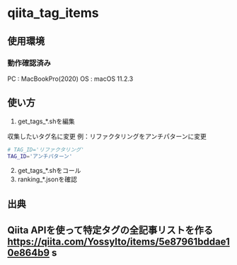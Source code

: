 # qiita_tag_items

## 使用環境
### 動作確認済み
PC : MacBookPro(2020)
OS : macOS 11.2.3

## 使い方
1. get_tags_*.shを編集

収集したいタグ名に変更
例：リファクタリングをアンチパターンに変更

```get_tags_*.sh
# TAG_ID='リファクタリング'
TAG_ID='アンチパターン'
```

2. get_tags_*.shをコール
3. ranking_*.jsonを確認


## 出典
Qiita APIを使って特定タグの全記事リストを作る
https://qiita.com/YossyIto/items/5e87961bddae10e864b9
s
---

